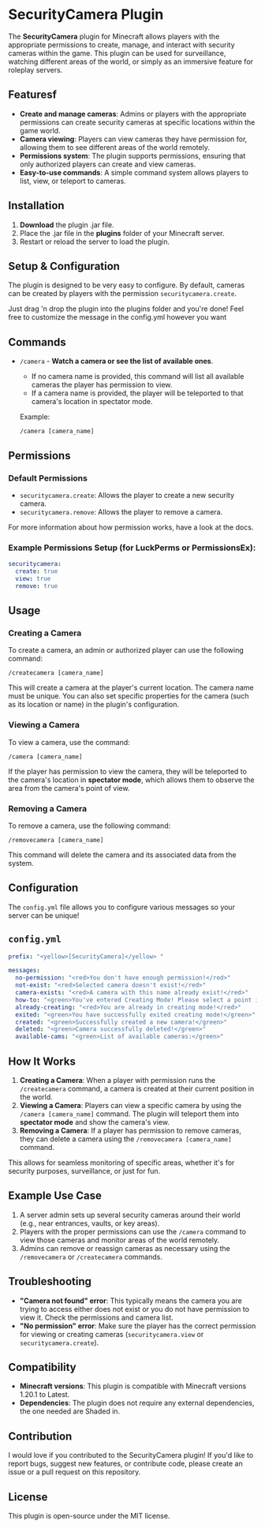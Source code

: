 # SecurityCamera Plugin 

The **SecurityCamera** plugin for Minecraft allows players with the appropriate permissions to create, manage, and interact with security cameras within the game. This plugin can be used for surveillance, watching different areas of the world, or simply as an immersive feature for roleplay servers.

## Featuresf

- **Create and manage cameras**: Admins or players with the appropriate permissions can create security cameras at specific locations within the game world.
- **Camera viewing**: Players can view cameras they have permission for, allowing them to see different areas of the world remotely.
- **Permissions system**: The plugin supports permissions, ensuring that only authorized players can create and view cameras.
- **Easy-to-use commands**: A simple command system allows players to list, view, or teleport to cameras.

## Installation

1. **Download** the plugin .jar file.
2. Place the .jar file in the **plugins** folder of your Minecraft server.
3. Restart or reload the server to load the plugin.

## Setup & Configuration

The plugin is designed to be very easy to configure. By default, cameras can be created by players with the permission `securitycamera.create`.

Just drag 'n drop the plugin into the plugins folder and you're done!
Feel free to customize the message in the config.yml however you want

## Commands

- `/camera` - **Watch a camera or see the list of available ones**. 
   - If no camera name is provided, this command will list all available cameras the player has permission to view.
   - If a camera name is provided, the player will be teleported to that camera's location in spectator mode.
  
  Example:
  ```
  /camera [camera_name]
  ```

## Permissions

### Default Permissions
- `securitycamera.create`: Allows the player to create a new security camera.
- `securitycamera.remove`: Allows the player to remove a camera.

For more information about how permission works, have a look at the docs.

### Example Permissions Setup (for LuckPerms or PermissionsEx):
```yaml
securitycamera:
  create: true
  view: true
  remove: true
```

## Usage

### Creating a Camera
To create a camera, an admin or authorized player can use the following command:

```
/createcamera [camera_name]
```

This will create a camera at the player's current location. The camera name must be unique. You can also set specific properties for the camera (such as its location or name) in the plugin's configuration.

### Viewing a Camera
To view a camera, use the command:

```
/camera [camera_name]
```

If the player has permission to view the camera, they will be teleported to the camera's location in **spectator mode**, which allows them to observe the area from the camera's point of view.

### Removing a Camera
To remove a camera, use the following command:

```
/removecamera [camera_name]
```

This command will delete the camera and its associated data from the system.

## Configuration

The `config.yml` file allows you to configure various messages so your server can be unique!

## `config.yml`

```yaml
prefix: "<yellow>[SecurityCamera]</yellow> "

messages:
  no-permission: "<red>You don't have enough permission!</red>"
  not-exist: "<red>Selected camera doesn't exist!</red>"
  camera-exists: "<red>A camera with this name already exist!</red>"
  how-to: "<green>You've entered Creating Mode! Please select a point in the roof where you would like the camera to be!</green>"
  already-creating: "<red>You are already in creating mode!</red>"
  exited: "<green>You have successfully exited creating mode!</green>"
  created: "<green>Successfully created a new camera!</green>"
  deleted: "<green>Camera successfully deleted!</green>"
  available-cams: "<green>List of available cameras:</green>"

```

## How It Works

1. **Creating a Camera**: When a player with permission runs the `/createcamera` command, a camera is created at their current position in the world.
2. **Viewing a Camera**: Players can view a specific camera by using the `/camera [camera_name]` command. The plugin will teleport them into **spectator mode** and show the camera's view.
3. **Removing a Camera**: If a player has permission to remove cameras, they can delete a camera using the `/removecamera [camera_name]` command.

This allows for seamless monitoring of specific areas, whether it's for security purposes, surveillance, or just for fun.

## Example Use Case

1. A server admin sets up several security cameras around their world (e.g., near entrances, vaults, or key areas).
2. Players with the proper permissions can use the `/camera` command to view those cameras and monitor areas of the world remotely.
3. Admins can remove or reassign cameras as necessary using the `/removecamera` or `/createcamera` commands.

## Troubleshooting

- **"Camera not found" error**: This typically means the camera you are trying to access either does not exist or you do not have permission to view it. Check the permissions and camera list.
- **"No permission" error**: Make sure the player has the correct permission for viewing or creating cameras (`securitycamera.view` or `securitycamera.create`).

## Compatibility

- **Minecraft versions**: This plugin is compatible with Minecraft versions 1.20.1 to Latest.
- **Dependencies**: The plugin does not require any external dependencies, the one needed are Shaded in.

## Contribution

I would love if you contributed to the SecurityCamera plugin! If you'd like to report bugs, suggest new features, or contribute code, please create an issue or a pull request on this repository.

## License

This plugin is open-source under the MIT license.
